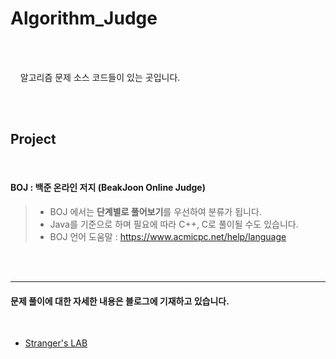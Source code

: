 # Algorithm_Judge


<br/><br/> 

&nbsp;&nbsp;&nbsp; 알고리즘 문제 소스 코드들이 있는 곳입니다.  

<br/><br/>  


Project
-----------
<br/>

#### BOJ : 백준 온라인 저지 (BeakJoon Online Judge)  



> - BOJ 에서는 **단계별로 풀어보기**를 우선하여 분류가 됩니다.
> - Java를 기준으로 하며 필요에 따라 C++, C로 풀이될 수도 있습니다.
> - BOJ 언어 도움말 : https://www.acmicpc.net/help/language


<br/><br/>

-----------------

#### 문제 풀이에 대한 자세한 내용은 블로그에 기재하고 있습니다.  
<br/>

- [Stranger's LAB](http://st-lab.tistory.com)


<br/><br/>

